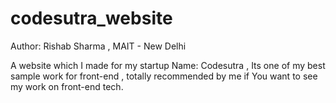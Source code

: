 # codesutra_website
Author: Rishab Sharma , MAIT - New Delhi

A website which I made for my startup Name:  Codesutra , Its one of my best sample work for front-end , totally recommended by me if You want to see my work on front-end tech.
